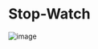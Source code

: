 # Stop-Watch
![image](https://user-images.githubusercontent.com/89909010/188319988-63d8e18d-021f-474a-b18e-a6cf631e6bc8.png)
